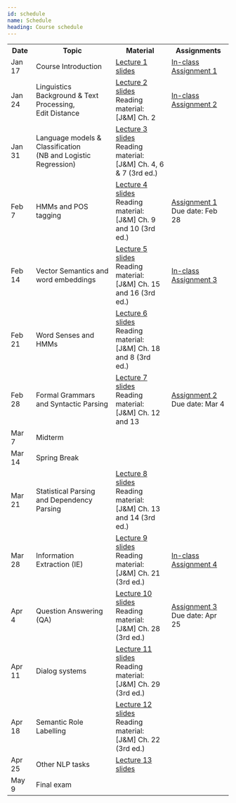```yaml
---
id: schedule
name: Schedule
heading: Course schedule
---
```


<table class="table table-condensed">
	<tbody>
		<tr>
			<th>Date</th>
			<th>Topic</th>
			<th>Material</th>
			<th>Assignments</th>
		</tr>
		<small>
			<tr>
			    <td>Jan 17</td>
				<td>Course Introduction</td>
				<td>
				    <a href= "lectures/lecture1.pdf">Lecture 1 slides</a><br>
				</td>
				<td>
				    <a href="hw0.pdf">In-class Assignment 1</a>
				</td>
			</tr>
			<tr>
			    <td>Jan 24</td>
				<td>Linguistics Background & Text Processing, <br>Edit Distance</td>
				<td>
				    <a href="#">Lecture 2 slides</a><br>
				    Reading material:<br>
				    [J&M] Ch. 2<br>
				</td>
				<td>
				    <a href="#">In-class Assignment 2</a>
				</td>
			</tr>
			<tr>
			    <td>Jan 31</td>
				<td>Language models & Classification <br>(NB and Logistic Regression)</td>
				<td>
				    <a href= "#">Lecture 3 slides</a><br>
				    Reading material:<br>
				    [J&M] Ch. 4, 6 & 7 (3rd ed.)
				</td>
				<td></td>
			</tr>
			<tr>
			    <td>Feb 7</td>
				<td>HMMs and POS tagging</td>
				<td>
				    <a href= "#">Lecture 4 slides</a><br>
				    Reading material:<br>
				    [J&M] Ch. 9 and 10 (3rd ed.)
				</td>
				<td>
				    <a href="#">Assignment 1</a><br>
				    Due date: Feb 28
				</td>
			</tr>
			<tr>
			    <td>Feb 14</td>
				<td>Vector Semantics and word embeddings</td>
				<td>
				    <a href= "#">Lecture 5 slides</a><br>
				    Reading material:<br>
				    [J&M] Ch. 15 and 16 (3rd ed.)
				</td>
				<td>
				    <a href="#">In-class Assignment 3</a>
				</td>
			</tr>
			<tr>
			    <td>Feb 21</td>
				<td>Word Senses and HMMs</td>
				<td>
				    <a href= "#">Lecture 6 slides</a><br>
				    Reading material:<br>
				    [J&M] Ch. 18 and 8 (3rd ed.)
				</td>
				<td></td>
			</tr>
			<tr>
			    <td>Feb 28</td>
				<td>Formal Grammars and Syntactic Parsing</td>
				<td>
				    <a href= "#">Lecture 7 slides</a><br>
				    Reading material:<br>
				    [J&M] Ch. 12 and 13
				</td>
				<td>
				    <a href="#">Assignment 2</a><br>
				    Due date: Mar 4
				</td>
			</tr>
			<tr>
			    <td>Mar 7</td>
				<td>Midterm</td>
				<td></td>
				<td></td>
			</tr>
			<tr>
			    <td>Mar 14</td>
				<td>Spring Break</td>
				<td></td>
				<td></td>
			</tr>
			<tr>
			    <td>Mar 21</td>
				<td>Statistical Parsing and Dependency Parsing</td>
				<td>
				    <a href= "#">Lecture 8 slides</a><br>
				    Reading material:<br>
				    [J&M] Ch. 13 and 14 (3rd ed.)
				</td>
				<td></td>
			</tr>
			<tr>
			    <td>Mar 28</td>
				<td>Information Extraction (IE)</td>
				<td>
				    <a href= "#">Lecture 9 slides</a><br>
				    Reading material:<br>
				    [J&M] Ch. 21 (3rd ed.)
				</td>
				<td>
				    <a href="#">In-class Assignment 4</a>
				</td>
			</tr>
			<tr>
			    <td>Apr 4</td>
				<td>Question Answering (QA)</td>
				<td>
				    <a href= "#">Lecture 10 slides</a><br>
				    Reading material:<br>
				    [J&M] Ch. 28 (3rd ed.)
				</td>
				<td>
				    <a href="#">Assignment 3</a><br>
				    Due date: Apr 25
				</td>
			</tr>
			<tr>
			    <td>Apr 11</td>
				<td>Dialog systems</td>
				<td>
				    <a href= "#">Lecture 11 slides</a><br>
				    Reading material:<br>
				    [J&M] Ch. 29 (3rd ed.)
				</td>
				<td></td>
			</tr>
			<tr>
			    <td>Apr 18</td>
				<td>Semantic Role Labelling</td>
				<td>
				    <a href= "#">Lecture 12 slides</a><br>
				    Reading material:<br>
				    [J&M] Ch. 22 (3rd ed.)
				</td>
				<td></td>
			</tr>
			<tr>
			    <td>Apr 25</td>
				<td>Other NLP tasks</td>
				<td>
				    <a href= "#">Lecture 13 slides</a><br>
				</td>
				<td></td>
			</tr>
			<tr>
			    <td>May 9</td>
				<td>Final exam</td>
				<td></td>
				<td></td>
			</tr>
		</small>
	</tbody>
</table>
